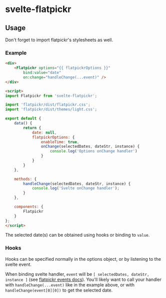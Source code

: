 # svelte-flatpickr

## Usage

Don't forget to import flatpickr's stylesheets as well.

### Example

```html
<div>
	<Flatpickr options="{{ flatpickrOptions }}"
		bind:value="date"
		on:change="handleChange(...event)" />
</div>

<script>
import Flatpickr from 'svelte-flatpickr';

import 'flatpickr/dist/flatpickr.css';
import 'flatpickr/dist/themes/light.css';

export default {
	data() {
		return {
			date: null,
			flatpickrOptions: {
				enableTime: true,
				onChange(selectedDates, dateStr, instance) {
					console.log('Options onChange handler')
				}
			}
		}
	},

	methods: {
		handleChange(selectedDates, dateStr, instance) {
			console.log('Svelte onChange handler');
		}
	},

	components: {
		Flatpickr
	}
};
</script>
```

The selected date(s) can be obtained using hooks or binding to `value`.

### Hooks

Hooks can be specified normally in the options object, or by listening to the svelte event.

When binding svelte handler, `event` will be `[ selectedDates, dateStr, instance ]` (see [flatpickr events docs][flatpickr-events]). You'll likely want to call your handler with `handleChange(...event)` like in the example above, or with `handleChange(event[0][0])` to get the selected date.

[flatpickr-events]: https://chmln.github.io/flatpickr/events/

